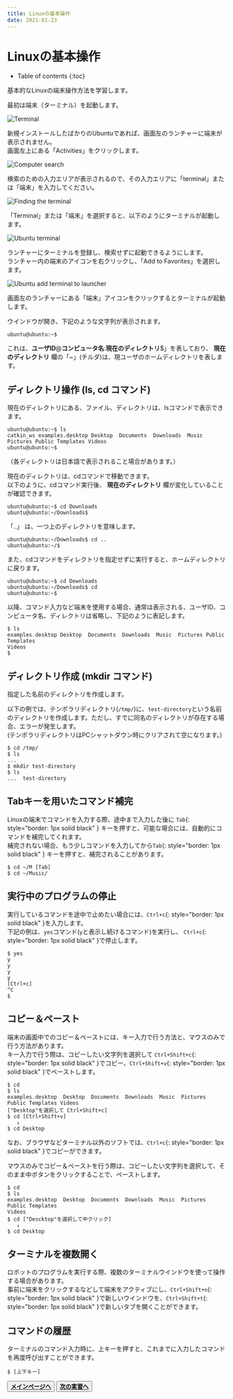 ```yaml
---
title: Linuxの基本操作
date: 2021-01-23
---
```


# Linuxの基本操作

- Table of contents
{:toc}

基本的なLinuxの端末操作方法を学習します。

最初は端末（ターミナル）を起動します。

![Terminal](images/terminal-icon.png)

新規インストールしたばかりのUbuntuであれば、画面左のランチャーに端末が表示されません。<br>
画面左上にある「Activities」をクリックします。

![Computer search](images/seminar_no139/basics_activity.png)

検索のための入力エリアが表示されるので、その入力エリアに「terminal」または「端末」を入力してください。

![Finding the terminal](images/seminar_no139/basics_terminal.png)

「Terminal」または「端末」を選択すると、以下のようにターミナルが起動します。

![Ubuntu terminal](images/seminar_no139/basics_open_terminal.png)

ランチャーにターミナルを登録し、検索せずに起動できるようにします。<br>
ランチャー内の端末のアイコンを右クリックし、「Add to Favorites」を選択します。

![Ubuntu add terminal to launcher](images/seminar_no139/basics_favorite.png)

画面左のランチャーにある「端末」アイコンをクリックするとターミナルが起動します。

ウインドウが開き、下記のような文字列が表示されます。

```shell
ubuntu@ubuntu:~$
```

これは、__ユーザID__@__コンピュータ名__:__現在のディレクトリ__$」を表しており、 __現在のディレクトリ__ 欄の「~」(チルダ)は、現ユーザのホームディレクトリを表します。

## ディレクトリ操作 (ls, cd コマンド)

現在のディレクトリにある、ファイル、ディレクトリは、lsコマンドで表示できます。

```shell
ubuntu@ubuntu:~$ ls
catkin_ws examples.desktop Desktop  Documents  Downloads  Music  Pictures Public Templates Videos
ubuntu@ubuntu:~$
```

（各ディレクトリは日本語で表示されること場合があります。）

現在のディレクトリは、cdコマンドで移動できます。<br>
以下のように、cdコマンド実行後、 __現在のディレクトリ__ 欄が変化していることが確認できます。

```shell
ubuntu@ubuntu:~$ cd Downloads
ubuntu@ubuntu:~/Downloads$
```

「..」 は、一つ上のディレクトリを意味します。

```shell
ubuntu@ubuntu:~/Downloads$ cd ..
ubuntu@ubuntu:~/$
```

また、cdコマンドをディレクトリを指定せずに実行すると、ホームディレクトリに戻ります。

```shell
ubuntu@ubuntu:~$ cd Downloads
ubuntu@ubuntu:~/Downloads$ cd
ubuntu@ubuntu:~$
```

以降、コマンド入力など端末を使用する場合、通常は表示される、ユーザID、コンピュータ名、ディレクトリは省略し、下記のように表記します。

```shell
$ ls
examples.desktop Desktop  Documents  Downloads  Music  Pictures Public Templates
Videos
$
```

## ディレクトリ作成 (mkdir コマンド)

指定した名前のディレクトリを作成します。

以下の例では、テンポラリディレクトリ(`/tmp/`)に、`test-directory`という名前のディレクトリを作成します。ただし、すでに同名のディレクトリが存在する場合、エラーが発生します。<br>
(テンポラリディレクトリはPCシャットダウン時にクリアされて空になります。)

```shell
$ cd /tmp/
$ ls
...
$ mkdir test-directory
$ ls
...  test-directory
```

## Tabキーを用いたコマンド補完

Linuxの端末でコマンドを入力する際、途中まで入力した後に `Tab`{: style="border: 1px solid black" } キーを押すと、可能な場合には、自動的にコマンドを補完してくれます。<br>
補完されない場合、もう少しコマンドを入力してから`Tab`{: style="border: 1px solid black" } キーを押すと、補完されることがあります。

```shell
$ cd ~/M [Tab]
$ cd ~/Music/
```

## 実行中のプログラムの停止

実行しているコマンドを途中で止めたい場合には、`Ctrl+c`{: style="border: 1px solid black" }を入力します。<br>
下記の例は、`yes`コマンド(`y`と表示し続けるコマンド)を実行し、 `Ctrl+c`{: style="border: 1px solid black" }で停止します。

```shell
$ yes
y
y
y
y
[Ctrl+c]
^C
$
```

## コピー＆ペースト

端末の画面中でのコピー＆ペーストには、キー入力で行う方法と、マウスのみで行う方法があります。<br>
キー入力で行う際は、コピーしたい文字列を選択して `Ctrl+Shift+c`{: style="border: 1px solid black" }でコピー、`Ctrl+Shift+v`{: style="border: 1px solid black" }でペーストします。

```shell
$ cd
$ ls
examples.desktop  Desktop  Documents  Downloads  Music  Pictures Public Templates Videos
["Desktop"を選択して Ctrl+Shift+c]
$ cd [Ctrl+Shift+v]
   ↓
$ cd Desktop
```

なお、ブラウザなどターミナル以外のソフトでは、`Ctrl+c`{: style="border: 1px solid black" }でコピーができます。

マウスのみでコピー＆ペーストを行う際は、コピーしたい文字列を選択して、そのまま中ボタンをクリックすることで、ペーストします。

```shell
$ cd
$ ls
examples.desktop  Desktop  Documents  Downloads  Music  Pictures Public Templates
Videos
$ cd ["Descktop"を選択して中クリック]
   ↓
$ cd Desktop
```

## ターミナルを複数開く

ロボットのプログラムを実行する際、複数のターミナルウインドウを使って操作する場合があります。<br>
事前に端末をクリックするなどして端末をアクティブにし、`Ctrl+Shift+n`{: style="border: 1px solid black" }で新しいウインドウを、`Ctrl+Shift+t`{: style="border: 1px solid black" }で新しいタブを開くことができます。

## コマンドの履歴

ターミナルのコマンド入力時に、上キーを押すと、これまでに入力したコマンドを再度呼び出すことができます。

```shell
$ [上下キー]
```

<button type="button" class="bth btn-primary btn-lg">[
    <span style="color:black">**メインページへ**</span>](index.md)</button>
<button type="button"  class="bth btn-success btn-lg">
    [<span style="color:black">**次の実習へ**</span>](ros_basics.md)</button>
